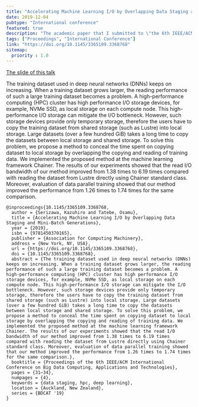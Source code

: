 ```yaml
---
title: "Accelerating Machine Learning I/O by Overlapping Data Staging and Mini-batch Generations"
date: 2019-12-04
pubtype: "International conference"
featured: true
description: "The academic paper that I submitted to \"the 6th IEEE/ACM International Conference on Big Data Computing, Applications and Technologies (BDCAT'19)\""
tags: ["Proceedings", "International Conference"]
link: "https://doi.org/10.1145/3365109.3368768"
sitemap:
  priority : 1.0
---
```


[The slide of this talk](https://speakerdeck.com/serihiro/o-by-overlapping-data-staging-and-mini-batch-generations)

The training dataset used in deep neural networks (DNNs) keeps on increasing. When a training dataset grows larger, the reading performance of such a large training dataset becomes a problem. A high-performance computing (HPC) cluster has high performance I/O storage devices, for example, NVMe SSD, as local storage on each compute node. This high-performance I/O storage can mitigate the I/O bottleneck. However, such storage devices provide only temporary storage, therefore the users have to copy the training dataset from shared storage (such as Lustre) into local storage. Large datasets (over a few hundred GiB) takes a long time to copy the datasets between local storage and shared storage. To solve this problem, we propose a method to conceal the time spent on copying dataset to local storage by overlapping the copying and reading of training data. We implemented the proposed method at the machine learning framework Chainer. The results of our experiments showed that the read I/O bandwidth of our method improved from 1.38 times to 6.19 times compared with reading the dataset from Lustre directly using Chainer standard class. Moreover, evaluation of data parallel training showed that our method improved the performance from 1.26 times to 1.74 times for the same comparison.

```
@inproceedings{10.1145/3365109.3368768,
  author = {Serizawa, Kazuhiro and Tatebe, Osamu},
  title = {Accelerating Machine Learning I/O by Overlapping Data Staging and Mini-Batch Generations},
  year = {2019},
  isbn = {9781450370165},
  publisher = {Association for Computing Machinery},
  address = {New York, NY, USA},
  url = {https://doi.org/10.1145/3365109.3368768},
  doi = {10.1145/3365109.3368768},
  abstract = {The training dataset used in deep neural networks (DNNs) keeps on increasing. When a training dataset grows larger, the reading performance of such a large training dataset becomes a problem. A high-performance computing (HPC) cluster has high performance I/O storage devices, for example, NVMe SSD, as local storage on each compute node. This high-performance I/O storage can mitigate the I/O bottleneck. However, such storage devices provide only temporary storage, therefore the users have to copy the training dataset from shared storage (such as Lustre) into local storage. Large datasets (over a few hundred GiB) takes a long time to copy the datasets between local storage and shared storage. To solve this problem, we propose a method to conceal the time spent on copying dataset to local storage by overlapping the copying and reading of training data. We implemented the proposed method at the machine learning framework Chainer. The results of our experiments showed that the read I/O bandwidth of our method improved from 1.38 times to 6.19 times compared with reading the dataset from Lustre directly using Chainer standard class. Moreover, evaluation of data parallel training showed that our method improved the performance from 1.26 times to 1.74 times for the same comparison.},
  booktitle = {Proceedings of the 6th IEEE/ACM International Conference on Big Data Computing, Applications and Technologies},
  pages = {31–34},
  numpages = {4},
  keywords = {data staging, hpc, deep learning},
  location = {Auckland, New Zealand},
  series = {BDCAT '19}
}
```
